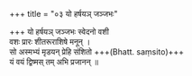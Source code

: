 +++
title = "०३ यो हर्षयञ् जञ्जभः"

+++
यो हर्षयञ् जञ्जभः स्वेदनो वशी  
वशः प्रारः शीतरूराशिषे मनून् ।  
सो अस्मभ्यं मृडयन् प्रेहि संशितो +++(Bhatt. saṃsito)+++  
यं वयं द्विष्मस् तम् अभि प्रजानन् ॥